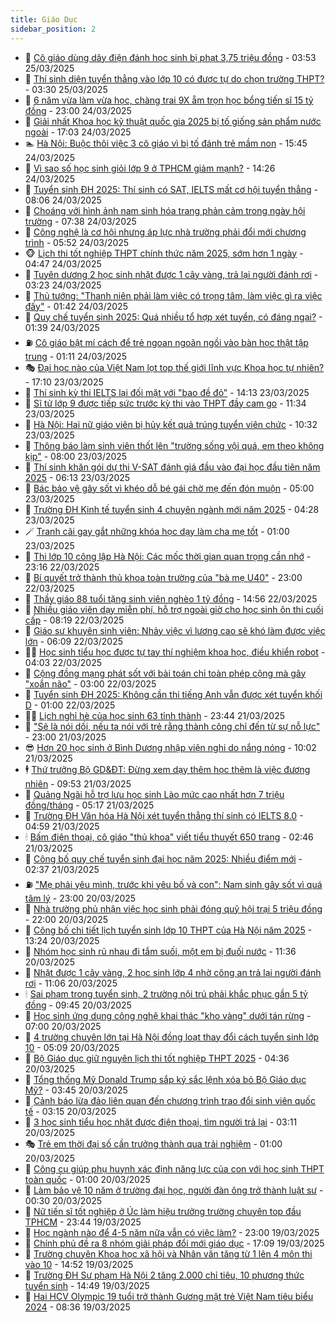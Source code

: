 ```yaml
---
title: Giáo Dục
sidebar_position: 2
---
```


<!-- dantri-giao-duc:START -->
- 🤡 [Cô giáo dùng dây điện đánh học sinh bị phạt 3,75 triệu đồng](https://dantri.com.vn/giao-duc/co-giao-dung-day-dien-danh-hoc-sinh-bi-phat-375-trieu-dong-20250325102321147.htm) - 03:53 25/03/2025
- 🗽 [Thí sinh diện tuyển thẳng vào lớp 10 có được tự do chọn trường THPT?](https://dantri.com.vn/giao-duc/thi-sinh-dien-tuyen-thang-vao-lop-10-co-duoc-tu-do-chon-truong-thpt-20250325102140106.htm) - 03:30 25/03/2025
- 🚦 [6 năm vừa làm vừa học, chàng trai 9X ẵm trọn học bổng tiến sĩ 15 tỷ đồng](https://dantri.com.vn/giao-duc/6-nam-vua-lam-vua-hoc-chang-trai-9x-am-tron-hoc-bong-tien-si-15-ty-dong-20250323204410785.htm) - 23:00 24/03/2025
- 🌋 [Giải nhất Khoa học kỹ thuật quốc gia 2025 bị tố giống sản phẩm nước ngoài](https://dantri.com.vn/giao-duc/giai-nhat-khoa-hoc-ky-thuat-quoc-gia-2025-bi-to-giong-san-pham-nuoc-ngoai-20250324234627264.htm) - 17:03 24/03/2025
- 🏊 [Hà Nội: Buộc thôi việc 3 cô giáo vì bị tố đánh trẻ mầm non](https://dantri.com.vn/giao-duc/ha-noi-buoc-thoi-viec-3-co-giao-vi-bi-to-danh-tre-mam-non-20250324224352698.htm) - 15:45 24/03/2025
- 🎃 [Vì sao số học sinh giỏi lớp 9 ở TPHCM giảm mạnh?](https://dantri.com.vn/giao-duc/vi-sao-so-hoc-sinh-gioi-lop-9-o-tphcm-giam-manh-20250324211721183.htm) - 14:26 24/03/2025
- 💄 [Tuyển sinh ĐH 2025: Thí sinh có SAT, IELTS mất cơ hội tuyển thẳng](https://dantri.com.vn/giao-duc/tuyen-sinh-dh-2025-thi-sinh-co-sat-ielts-mat-co-hoi-tuyen-thang-20250324135026010.htm) - 08:06 24/03/2025
- 🦅 [Choáng với hình ảnh nam sinh hóa trang phản cảm trong ngày hội trường](https://dantri.com.vn/giao-duc/choang-voi-hinh-anh-nam-sinh-hoa-trang-phan-cam-trong-ngay-hoi-truong-20250324141846179.htm) - 07:38 24/03/2025
- 🚦 [Công nghệ là cơ hội nhưng áp lực nhà trường phải đổi mới chương trình](https://dantri.com.vn/giao-duc/cong-nghe-la-co-hoi-nhung-ap-luc-nha-truong-phai-doi-moi-chuong-trinh-20250324091010560.htm) - 05:52 24/03/2025
- 🐵 [Lịch thi tốt nghiệp THPT chính thức năm 2025, sớm hơn 1 ngày](https://dantri.com.vn/giao-duc/lich-thi-tot-nghiep-thpt-chinh-thuc-nam-2025-som-hon-1-ngay-20250324114418394.htm) - 04:47 24/03/2025
- 🐘 [Tuyên dương 2 học sinh nhặt được 1 cây vàng, trả lại người đánh rơi](https://dantri.com.vn/giao-duc/tuyen-duong-2-hoc-sinh-nhat-duoc-1-cay-vang-tra-lai-nguoi-danh-roi-20250324100912756.htm) - 03:23 24/03/2025
- 🦏 [Thủ tướng: &quot;Thanh niên phải làm việc có trọng tâm, làm việc gì ra việc đấy&quot;](https://dantri.com.vn/giao-duc/thu-tuong-thanh-nien-phai-lam-viec-co-trong-tam-lam-viec-gi-ra-viec-day-20250324083134151.htm) - 01:42 24/03/2025
- 💼 [Quy chế tuyển sinh 2025: Quá nhiều tổ hợp xét tuyển, có đáng ngại?](https://dantri.com.vn/giao-duc/quy-che-tuyen-sinh-2025-qua-nhieu-to-hop-xet-tuyen-co-dang-ngai-20250324083624420.htm) - 01:39 24/03/2025
- ⛽️ [Cô giáo bật mí cách để trẻ ngoan ngoãn ngồi vào bàn học thật tập trung](https://dantri.com.vn/giao-duc/co-giao-bat-mi-cach-de-tre-ngoan-ngoan-ngoi-vao-ban-hoc-that-tap-trung-20250324075143299.htm) - 01:11 24/03/2025
- 🎭 [Đại học nào của Việt Nam lọt top thế giới lĩnh vực Khoa học tự nhiên?](https://dantri.com.vn/giao-duc/dai-hoc-nao-cua-viet-nam-lot-top-the-gioi-linh-vuc-khoa-hoc-tu-nhien-20250323232723072.htm) - 17:10 23/03/2025
- 🎃 [Thí sinh kỳ thi IELTS lại đối mặt với &quot;bao đề đỏ&quot;](https://dantri.com.vn/giao-duc/thi-sinh-ky-thi-ielts-lai-doi-mat-voi-bao-de-do-20250323194246758.htm) - 14:13 23/03/2025
- 🚀 [Sĩ tử lớp 9 được tiếp sức trước kỳ thi vào THPT đầy cam go](https://dantri.com.vn/giao-duc/si-tu-lop-9-duoc-tiep-suc-truoc-ky-thi-vao-thpt-day-cam-go-20250323182503566.htm) - 11:34 23/03/2025
- 👀 [Hà Nội: Hai nữ giáo viên bị hủy kết quả trúng tuyển viên chức](https://dantri.com.vn/giao-duc/ha-noi-hai-nu-giao-vien-bi-huy-ket-qua-trung-tuyen-vien-chuc-20250323172359219.htm) - 10:32 23/03/2025
- 🌝 [Thông báo làm sinh viên thốt lên &quot;trường sống vội quá, em theo không kịp&quot;](https://dantri.com.vn/giao-duc/thong-bao-lam-sinh-vien-thot-len-truong-song-voi-qua-em-theo-khong-kip-20250323072426482.htm) - 08:00 23/03/2025
- 🤗 [Thí sinh khăn gói dự thi V-SAT đánh giá đầu vào đại học đầu tiên năm 2025](https://dantri.com.vn/giao-duc/thi-sinh-khan-goi-du-thi-v-sat-danh-gia-dau-vao-dai-hoc-dau-tien-nam-2025-20250322231732234.htm) - 06:13 23/03/2025
- 🦄 [Bác bảo vệ gây sốt vì khéo dỗ bé gái chờ mẹ đến đón muộn](https://dantri.com.vn/giao-duc/bac-bao-ve-gay-sot-vi-kheo-do-be-gai-cho-me-den-don-muon-20250319110703515.htm) - 05:00 23/03/2025
- 🦍 [Trường ĐH Kinh tế tuyển sinh 4 chuyên ngành mới năm 2025](https://dantri.com.vn/giao-duc/truong-dh-kinh-te-tuyen-sinh-4-chuyen-nganh-moi-nam-2025-20250322225549266.htm) - 04:28 23/03/2025
- 🪄 [Tranh cãi gay gắt những khóa học dạy làm cha mẹ tốt](https://dantri.com.vn/giao-duc/tranh-cai-gay-gat-nhung-khoa-hoc-day-lam-cha-me-tot-20250322150409471.htm) - 01:00 23/03/2025
- 🦆 [Thi lớp 10 công lập Hà Nội: Các mốc thời gian quan trọng cần nhớ](https://dantri.com.vn/giao-duc/thi-lop-10-cong-lap-ha-noi-cac-moc-thoi-gian-quan-trong-can-nho-20250322235735236.htm) - 23:16 22/03/2025
- 🚀 [Bí quyết trở thành thủ khoa toàn trường của &quot;bà mẹ U40&quot;](https://dantri.com.vn/giao-duc/bi-quyet-tro-thanh-thu-khoa-toan-truong-cua-ba-me-u40-20250322205358478.htm) - 23:00 22/03/2025
- 🦒 [Thầy giáo 88 tuổi tặng sinh viên nghèo 1 tỷ đồng](https://dantri.com.vn/giao-duc/thay-giao-88-tuoi-tang-sinh-vien-ngheo-1-ty-dong-20250322214707811.htm) - 14:56 22/03/2025
- 🤡 [Nhiều giáo viên dạy miễn phí, hỗ trợ ngoài giờ cho học sinh ôn thi cuối cấp](https://dantri.com.vn/giao-duc/nhieu-giao-vien-day-mien-phi-ho-tro-ngoai-gio-cho-hoc-sinh-on-thi-cuoi-cap-20250322133758452.htm) - 08:19 22/03/2025
- 🤔 [Giáo sư khuyên sinh viên: Nhảy việc vì lương cao sẽ khó làm được việc lớn](https://dantri.com.vn/giao-duc/giao-su-khuyen-sinh-vien-nhay-viec-vi-luong-cao-se-kho-lam-duoc-viec-lon-20250322122012122.htm) - 06:09 22/03/2025
- 🧑‍💻 [Học sinh tiểu học được tự tay thí nghiệm khoa học, điều khiển robot](https://dantri.com.vn/giao-duc/hoc-sinh-tieu-hoc-duoc-tu-tay-thi-nghiem-khoa-hoc-dieu-khien-robot-20250322101626596.htm) - 04:03 22/03/2025
- 🤡 [Cộng đồng mạng phát sốt với bài toán chỉ toàn phép cộng mà gây &quot;xoắn não&quot;](https://dantri.com.vn/giao-duc/cong-dong-mang-phat-sot-voi-bai-toan-chi-toan-phep-cong-ma-gay-xoan-nao-20250320113006716.htm) - 03:00 22/03/2025
- 🧠 [Tuyển sinh ĐH 2025: Không cần thi tiếng Anh vẫn được xét tuyển khối D](https://dantri.com.vn/giao-duc/tuyen-sinh-dh-2025-khong-can-thi-tieng-anh-van-duoc-xet-tuyen-khoi-d-20250321194227529.htm) - 01:00 22/03/2025
- 🧑‍💻 [Lịch nghỉ hè của học sinh 63 tỉnh thành](https://dantri.com.vn/giao-duc/lich-nghi-he-cua-hoc-sinh-63-tinh-thanh-20250321124716556.htm) - 23:44 21/03/2025
- 🧠 [&quot;Sẽ là nói dối, nếu ta nói với trẻ rằng thành công chỉ đến từ sự nỗ lực&quot;](https://dantri.com.vn/giao-duc/se-la-noi-doi-neu-ta-noi-voi-tre-rang-thanh-cong-chi-den-tu-su-no-luc-20250320211508860.htm) - 23:00 21/03/2025
- 😎 [Hơn 20 học sinh ở Bình Dương nhập viện nghi do nắng nóng](https://dantri.com.vn/giao-duc/hon-20-hoc-sinh-o-binh-duong-nhap-vien-nghi-do-nang-nong-20250321163710928.htm) - 10:02 21/03/2025
- 🕴 [Thứ trưởng Bộ GD&amp;ĐT: Đừng xem dạy thêm học thêm là việc đương nhiên](https://dantri.com.vn/giao-duc/thu-truong-bo-gddt-dung-xem-day-them-hoc-them-la-viec-duong-nhien-20250321162415863.htm) - 09:53 21/03/2025
- 🧠 [Quảng Ngãi hỗ trợ lưu học sinh Lào mức cao nhất hơn 7 triệu đồng/tháng](https://dantri.com.vn/giao-duc/quang-ngai-ho-tro-luu-hoc-sinh-lao-muc-cao-nhat-hon-7-trieu-dongthang-20250321113952732.htm) - 05:17 21/03/2025
- 🚀 [Trường ĐH Văn hóa Hà Nội xét tuyển thẳng thí sinh có IELTS 8.0](https://dantri.com.vn/giao-duc/truong-dh-van-hoa-ha-noi-xet-tuyen-thang-thi-sinh-co-ielts-80-20250321114840736.htm) - 04:59 21/03/2025
- 🕯 [Bấm điện thoại, cô giáo &quot;thủ khoa&quot; viết tiểu thuyết 650 trang](https://dantri.com.vn/giao-duc/bam-dien-thoai-co-giao-thu-khoa-viet-tieu-thuyet-650-trang-20250321092249678.htm) - 02:46 21/03/2025
- 🧰 [Công bố quy chế tuyển sinh đại học năm 2025: Nhiều điểm mới](https://dantri.com.vn/giao-duc/cong-bo-quy-che-tuyen-sinh-dai-hoc-nam-2025-nhieu-diem-moi-20250120163417371.htm) - 02:37 21/03/2025
- ⛽️ [&quot;Mẹ phải yêu mình, trước khi yêu bố và con&quot;: Nam sinh gây sốt vì quá tâm lý](https://dantri.com.vn/giao-duc/me-phai-yeu-minh-truoc-khi-yeu-bo-va-con-nam-sinh-gay-sot-vi-qua-tam-ly-20250319144711029.htm) - 23:00 20/03/2025
- 🤖 [Nhà trường phủ nhận việc học sinh phải đóng quỹ hội trại 5 triệu đồng](https://dantri.com.vn/giao-duc/nha-truong-phu-nhan-viec-hoc-sinh-phai-dong-quy-hoi-trai-5-trieu-dong-20250320185132628.htm) - 22:00 20/03/2025
- 🦍 [Công bố chi tiết lịch tuyển sinh lớp 10 THPT của Hà Nội năm 2025](https://dantri.com.vn/giao-duc/cong-bo-chi-tiet-lich-tuyen-sinh-lop-10-thpt-cua-ha-noi-nam-2025-20250320200358134.htm) - 13:24 20/03/2025
- 🐘 [Nhóm học sinh rủ nhau đi tắm suối, một em bị đuối nước](https://dantri.com.vn/giao-duc/nhom-hoc-sinh-ru-nhau-di-tam-suoi-mot-em-bi-duoi-nuoc-20250320172431394.htm) - 11:36 20/03/2025
- 🌊 [Nhặt được 1 cây vàng, 2 học sinh lớp 4 nhờ công an trả lại người đánh rơi](https://dantri.com.vn/giao-duc/nhat-duoc-1-cay-vang-2-hoc-sinh-lop-4-nho-cong-an-tra-lai-nguoi-danh-roi-20250320172313032.htm) - 11:06 20/03/2025
- 🕯 [Sai phạm trong tuyển sinh, 2 trường nội trú phải khắc phục gần 5 tỷ đồng](https://dantri.com.vn/giao-duc/sai-pham-trong-tuyen-sinh-2-truong-noi-tru-phai-khac-phuc-gan-5-ty-dong-20250320164014790.htm) - 09:45 20/03/2025
- 🐎 [Học sinh ứng dụng công nghệ khai thác &quot;kho vàng&quot; dưới tán rừng](https://dantri.com.vn/giao-duc/hoc-sinh-ung-dung-cong-nghe-khai-thac-kho-vang-duoi-tan-rung-20250320080413977.htm) - 07:00 20/03/2025
- 🐻 [4 trường chuyên lớn tại Hà Nội đồng loạt thay đổi cách tuyển sinh lớp 10](https://dantri.com.vn/giao-duc/4-truong-chuyen-lon-tai-ha-noi-dong-loat-thay-doi-cach-tuyen-sinh-lop-10-20250320120428690.htm) - 05:09 20/03/2025
- 🐎 [Bộ Giáo dục giữ nguyên lịch thi tốt nghiệp THPT 2025](https://dantri.com.vn/giao-duc/bo-giao-duc-giu-nguyen-lich-thi-tot-nghiep-thpt-2025-20250320113100486.htm) - 04:36 20/03/2025
- 🫣 [Tổng thống Mỹ Donald Trump sắp ký sắc lệnh xóa bỏ Bộ Giáo dục Mỹ?](https://dantri.com.vn/giao-duc/tong-thong-my-donald-trump-sap-ky-sac-lenh-xoa-bo-bo-giao-duc-my-20250320105815892.htm) - 03:45 20/03/2025
- 🤭 [Cảnh báo lừa đảo liên quan đến chương trình trao đổi sinh viên quốc tế](https://dantri.com.vn/giao-duc/canh-bao-lua-dao-lien-quan-den-chuong-trinh-trao-doi-sinh-vien-quoc-te-20250319195910211.htm) - 03:15 20/03/2025
- 🥳 [3 học sinh tiểu học nhặt được điện thoại, tìm người trả lại](https://dantri.com.vn/giao-duc/3-hoc-sinh-tieu-hoc-nhat-duoc-dien-thoai-tim-nguoi-tra-lai-20250320055652261.htm) - 03:11 20/03/2025
- 🎭 [Trẻ em thời đại số cần trưởng thành qua trải nghiệm](https://dantri.com.vn/giao-duc/tre-em-thoi-dai-so-can-truong-thanh-qua-trai-nghiem-20250319230823588.htm) - 01:00 20/03/2025
- 🥸 [Công cụ giúp phụ huynh xác định năng lực của con với học sinh THPT toàn quốc](https://dantri.com.vn/giao-duc/cong-cu-giup-phu-huynh-xac-dinh-nang-luc-cua-con-voi-hoc-sinh-thpt-toan-quoc-20250319181119197.htm) - 01:00 20/03/2025
- 🦣 [Làm bảo vệ 10 năm ở trường đại học, người đàn ông trở thành luật sư](https://dantri.com.vn/giao-duc/lam-bao-ve-10-nam-o-truong-dai-hoc-nguoi-dan-ong-tro-thanh-luat-su-20250319095138233.htm) - 00:30 20/03/2025
- 🤔 [Nữ tiến sĩ tốt nghiệp ở Úc làm hiệu trưởng trường chuyên top đầu TPHCM](https://dantri.com.vn/giao-duc/nu-tien-si-tot-nghiep-o-uc-lam-hieu-truong-truong-chuyen-top-dau-tphcm-20250319224614347.htm) - 23:44 19/03/2025
- 🦣 [Học ngành nào để 4-5 năm nữa vẫn có việc làm?](https://dantri.com.vn/giao-duc/hoc-nganh-nao-de-4-5-nam-nua-van-co-viec-lam-20250319213313023.htm) - 23:00 19/03/2025
- 🐲 [Chính phủ đề ra 8 nhóm giải pháp đổi mới giáo dục](https://dantri.com.vn/giao-duc/chinh-phu-de-ra-8-nhom-giai-phap-doi-moi-giao-duc-20250319210326467.htm) - 17:09 19/03/2025
- 🔭 [Trường chuyên Khoa học xã hội và Nhân văn tăng từ 1 lên 4 môn thi vào 10](https://dantri.com.vn/giao-duc/truong-chuyen-khoa-hoc-xa-hoi-va-nhan-van-tang-tu-1-len-4-mon-thi-vao-10-20250319215019432.htm) - 14:52 19/03/2025
- 🥷 [Trường ĐH Sư phạm Hà Nội 2 tăng 2.000 chỉ tiêu, 10 phương thức tuyển sinh](https://dantri.com.vn/giao-duc/truong-dh-su-pham-ha-noi-2-tang-2000-chi-tieu-10-phuong-thuc-tuyen-sinh-20250319213944242.htm) - 14:49 19/03/2025
- 🎊 [Hai HCV Olympic 19 tuổi trở thành Gương mặt trẻ Việt Nam tiêu biểu 2024](https://dantri.com.vn/giao-duc/hai-hcv-olympic-19-tuoi-tro-thanh-guong-mat-tre-viet-nam-tieu-bieu-2024-20250319151237310.htm) - 08:36 19/03/2025<!-- dantri-giao-duc:END -->
